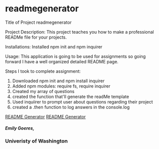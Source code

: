 # readmegenerator
Title of Project
readmegenerator

Project Description:
This project teaches you how to make a professional READMe file for your projects.

Installations:
Installed npm init and npm inquirer

Usage:
This application is going to be used for assignments so going forward I have a well organized detailed README page.

Steps I took to complete assignment:
1. Downloaded npm init and npm install inquirer
2. Added npm modules: require fs, require inquirer
3. Created my array of questions
4. created the function that'll generate the readMe template
5. Used inquiirer to prompt user about questions regarding their project
6. created a .then function to log answers in the console.log 

[README Generator](https://github.com/emilygoeres/readmegenerator/master/readme.png) 
[README Generator](https://github.com/emilygoeres/readmegenerator/master/readme1.png) 

##### Emily Goeres, 
### Univeristy of Washington